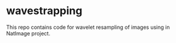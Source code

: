 # wavestrapping

This repo contains code for wavelet resampling of images using in NatImage project.
